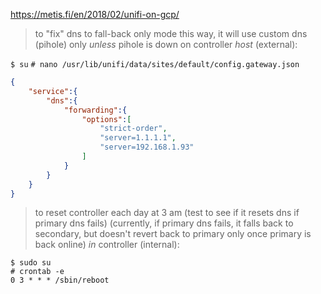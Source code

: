 https://metis.fi/en/2018/02/unifi-on-gcp/

> to "fix" dns to fall-back only mode
> this way, it will use custom dns (pihole) only *unless* pihole is down
> on controller *host* (external):

`$ su`
`# nano /usr/lib/unifi/data/sites/default/config.gateway.json`

```json
{
    "service":{
        "dns":{
            "forwarding":{
                "options":[
                    "strict-order",
                    "server=1.1.1.1",
                    "server=192.168.1.93"
                ]
            }
        }
    }
}
````

> to reset controller each day at 3 am
> (test to see if it resets dns if primary dns fails)
> (currently, if primary dns fails, it falls back to secondary,
> but doesn't revert back to primary only once primary is back online)
> *in* controller (internal):

```
$ sudo su
# crontab -e
0 3 * * * /sbin/reboot
```
